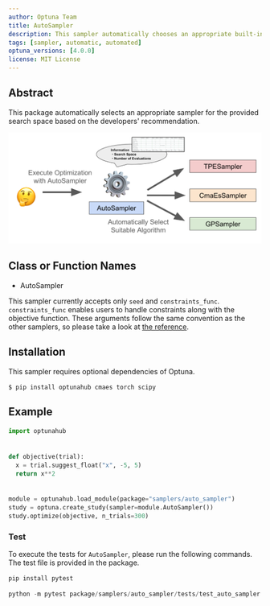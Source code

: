 ```yaml
---
author: Optuna Team
title: AutoSampler
description: This sampler automatically chooses an appropriate built-in sampler for the provided objective function.
tags: [sampler, automatic, automated]
optuna_versions: [4.0.0]
license: MIT License
---
```


## Abstract

This package automatically selects an appropriate sampler for the provided search space based on the developers' recommendation.

![Conceptual Visualization](images/thumbnail.png "Conceptual Visualization")

## Class or Function Names

- AutoSampler

This sampler currently accepts only `seed` and `constraints_func`.
`constraints_func` enables users to handle constraints along with the objective function.
These arguments follow the same convention as the other samplers, so please take a look at [the reference](https://optuna.readthedocs.io/en/stable/reference/samplers/generated/optuna.samplers.TPESampler.html).

## Installation

This sampler requires optional dependencies of Optuna.

```shell
$ pip install optunahub cmaes torch scipy
```

## Example

```python
import optunahub


def objective(trial):
  x = trial.suggest_float("x", -5, 5)
  return x**2


module = optunahub.load_module(package="samplers/auto_sampler")
study = optuna.create_study(sampler=module.AutoSampler())
study.optimize(objective, n_trials=300)
```

### Test

To execute the tests for `AutoSampler`, please run the following commands. The test file is provided in the package.

```sh
pip install pytest
```

```python
python -m pytest package/samplers/auto_sampler/tests/test_auto_sampler.py
```
